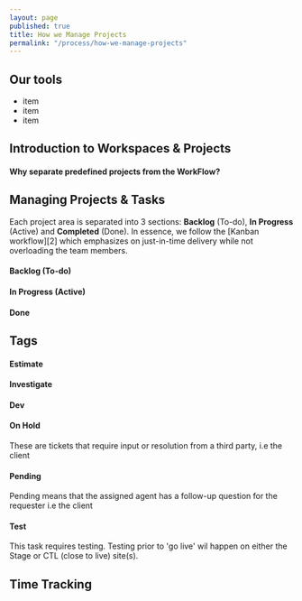 ```yaml
---
layout: page
published: true
title: How we Manage Projects
permalink: "/process/how-we-manage-projects"
---
```


## Our tools
- item
- item
- item

## Introduction to Workspaces & Projects
#### Why separate predefined projects from the WorkFlow?
 
## Managing Projects & Tasks

Each project area is separated into 3 sections: **Backlog** (To-do), **In Progress** (Active) and **Completed** (Done). In essence, we follow the [Kanban workflow][2] which emphasizes on just-in-time delivery while not overloading the team members.

#### Backlog (To-do)
#### In Progress (Active)
#### Done

## Tags
#### Estimate
#### Investigate
#### Dev
#### On Hold
These are tickets that require input or resolution from a third party, i.e the client
#### Pending
Pending means that the assigned agent has a follow-up question for the requester i.e the client
#### Test
This task requires testing. Testing prior to 'go live' wil happen on either the Stage or CTL (close to live) site(s).

## Time Tracking 


